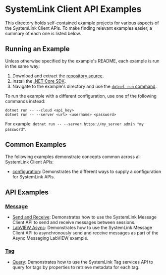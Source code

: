 SystemLink Client API Examples
==============================

This directory holds self-contained example projects for various aspects of the
SystemLink Client APIs. To make finding relevant examples easier, a summary of
each one is listed below.

Running an Example
------------------

Unless otherwise specified by the example's README, each example is run in the
same way:

1. Download and extract the [repository source](https://github.com/ni/systemlink-client-docs/archive/master.zip).
2. Install the [.NET Core SDK](https://dotnet.microsoft.com/download/dotnet-core).
3. Navigate to the example's directory and use the [`dotnet run` command](https://docs.microsoft.com/en-us/dotnet/core/tools/dotnet-run?tabs=netcore21).

To run the example with a different configuration, use one of the following
commands instead:

```
dotnet run -- --cloud <api_key>
dotnet run -- --server <url> <username> <password>
```

For example: `dotnet run -- --server https://my_server admin "my password"`.

Common Examples
---------------

The following examples demonstrate concepts common across all SystemLink Client
APIs:

- [configuration](configuration): Demonstrates the different ways to supply a
  configuration for SystemLink APIs.

API Examples
------------

### [Message](message)

- [Send and Receive](message/send_receive): Demonstrates how to use the
  SystemLink Message Client API to send and receive messages between sessions.
- [LabVIEW Async](message/labview): Demonstrates how to use the SystemLink Message
  Client API to asynchronously send and receive messages as part of the
  Async Messaging LabVIEW example.

### [Tag](tag)

- [Query](tag/query): Demonstrates how to use the SystemLink Tag services API to
  query for tags by properties to retrieve metadata for each tag.

